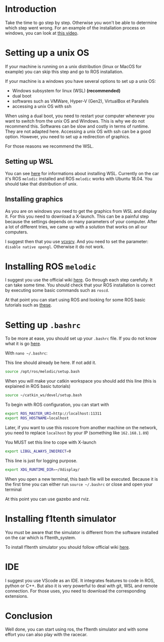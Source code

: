 # Introduction

Take the time to go step by step. Otherwise you won't be able to determine which step went wrong. For an example of the installation process on windows, you can look at [this video](https://www.youtube.com/watch?v=DW7l9LHdK5c).

# Setting up a unix OS

If your machine is running on a unix distribution (linux or MacOS for example) you can skip this step and go to ROS installation.

If your machine is a windows you have several options to set up a unix OS:

- Windows subsystem for linux (WSL) **(recommended)**
- dual boot
- softwares such as VMWare, Hyper-V (Gen2), VirtualBox et Parallels
- accessing a unix OS with ssh

When using a dual boot, you need to restart your computer whenever you want to switch from the unix OS and Windows. This is why we do not recommend this.
Softwares can be slow and costly in terms of runtime. They are not adapted here.
Accessing a unix OS with ssh can be a good option. However, you need to set up a redirection of graphics.

For those reasons we recommend the WSL. 

## Setting up WSL

You can see [here](https://learn.microsoft.com/fr-fr/windows/wsl/install) for informations about installing WSL. Currently on the car it's ROS `melodic` installed and ROS `melodic` works with Ubuntu 18.04. You should take that distribution of unix.

## Installing graphics

As you are on windows you need to get the graphics from WSL and display it. For this you need to download a X-launch. This can be a painful step because the settings depends on many parameters of your computer. After a lot of different tries, we came up with a solution that works on all our computers.

I suggest then that you use [vcxsrv](https://sourceforge.net/projects/vcxsrv/). And you need to set the parameter: `disable native opengl`. Otherwise it do not work.

# Installing ROS `melodic`

I suggest you use the official wiki [here](http://wiki.ros.org/melodic/Installation/Ubuntu). Go through each step carefully. It can take some time.
You should check that your ROS installation is correct by executing some basic commands such as `roscd`.

At that point you can start using ROS and looking for some ROS basic tutorials such as [these](http://wiki.ros.org/tf/Tutorials).

# Setting up `.bashrc`

To be more at ease, you should set up your `.bashrc` file. If you do not know what it is go [here](https://www.digitalocean.com/community/tutorials/bashrc-file-in-linux).

With `nano ~/.bashrc`:

This line should already be here. If not add it.
```sh
source /opt/ros/melodic/setup.bash
```

When you will make your catkin workspace you should add this line (this is explained in ROS basic tutorials)
```sh
source ~/catkin_ws/devel/setup.bash
```

To begin with ROS configuration, you can start with
```sh
export ROS_MASTER_URI=http://localhost:11311
export ROS_HOSTNAME=localhost
```

Later, if you want to use this roscore from another machine on the network, you need to replace `localhost` by your IP (something like `162.168.1.89`)

You MUST set this line to cope with X-launch
```sh
export LIBGL_ALWAYS_INDIRECT=0
```

This line is just for logging purpose.
```sh
export XDG_RUNTIME_DIR=~/Xdisplay/
```

When you open a new terminal, this bash file will be executed. Because it is the first time you can either run `source ~/.bashrc` or close and open your terminal

At this point you can use gazebo and rviz. 

# Installing f1tenth simulator

You must be aware that the simulator is different from the software installed on the car which is f1tenth_system.

To install f1tenth simulator you should follow official wiki [here](https://f1tenth.readthedocs.io/en/stable/going_forward/simulator/sim_install.html).

# IDE

I suggest you use VScode as an IDE. It integrates features to code in ROS, python or C++. But also it is very powerful to deal with git, WSL and remote connection. For those uses, you need to download the corresponding extensions.

# Conclusion

Well done, you can start using ros, the f1tenth simulator and with some effort you can also play with the racecar.